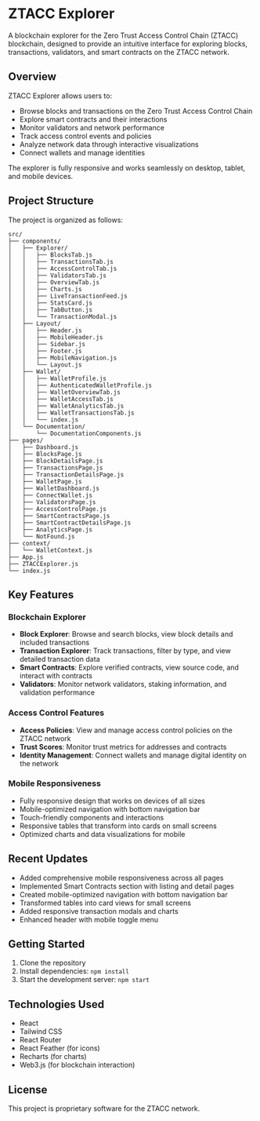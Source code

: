 # ZTACC Explorer

A blockchain explorer for the Zero Trust Access Control Chain (ZTACC) blockchain, designed to provide an intuitive interface for exploring blocks, transactions, validators, and smart contracts on the ZTACC network.

## Overview

ZTACC Explorer allows users to:

- Browse blocks and transactions on the Zero Trust Access Control Chain
- Explore smart contracts and their interactions
- Monitor validators and network performance
- Track access control events and policies
- Analyze network data through interactive visualizations
- Connect wallets and manage identities

The explorer is fully responsive and works seamlessly on desktop, tablet, and mobile devices.

## Project Structure

The project is organized as follows:

```
src/
├── components/
│   ├── Explorer/
│   │   ├── BlocksTab.js
│   │   ├── TransactionsTab.js
│   │   ├── AccessControlTab.js
│   │   ├── ValidatorsTab.js
│   │   ├── OverviewTab.js
│   │   ├── Charts.js
│   │   ├── LiveTransactionFeed.js
│   │   ├── StatsCard.js
│   │   ├── TabButton.js
│   │   └── TransactionModal.js
│   ├── Layout/
│   │   ├── Header.js
│   │   ├── MobileHeader.js
│   │   ├── Sidebar.js
│   │   ├── Footer.js
│   │   ├── MobileNavigation.js
│   │   └── Layout.js
│   ├── Wallet/
│   │   ├── WalletProfile.js
│   │   ├── AuthenticatedWalletProfile.js
│   │   ├── WalletOverviewTab.js
│   │   ├── WalletAccessTab.js
│   │   ├── WalletAnalyticsTab.js
│   │   ├── WalletTransactionsTab.js
│   │   └── index.js
│   └── Documentation/
│       └── DocumentationComponents.js
├── pages/
│   ├── Dashboard.js
│   ├── BlocksPage.js
│   ├── BlockDetailsPage.js
│   ├── TransactionsPage.js
│   ├── TransactionDetailsPage.js
│   ├── WalletPage.js
│   ├── WalletDashboard.js
│   ├── ConnectWallet.js
│   ├── ValidatorsPage.js
│   ├── AccessControlPage.js
│   ├── SmartContractsPage.js
│   ├── SmartContractDetailsPage.js
│   ├── AnalyticsPage.js
│   └── NotFound.js
├── context/
│   └── WalletContext.js
├── App.js
├── ZTACCExplorer.js
└── index.js
```

## Key Features

### Blockchain Explorer
- **Block Explorer**: Browse and search blocks, view block details and included transactions
- **Transaction Explorer**: Track transactions, filter by type, and view detailed transaction data
- **Smart Contracts**: Explore verified contracts, view source code, and interact with contracts
- **Validators**: Monitor network validators, staking information, and validation performance

### Access Control Features
- **Access Policies**: View and manage access control policies on the ZTACC network
- **Trust Scores**: Monitor trust metrics for addresses and contracts
- **Identity Management**: Connect wallets and manage digital identity on the network

### Mobile Responsiveness
- Fully responsive design that works on devices of all sizes
- Mobile-optimized navigation with bottom navigation bar
- Touch-friendly components and interactions
- Responsive tables that transform into cards on small screens
- Optimized charts and data visualizations for mobile

## Recent Updates

- Added comprehensive mobile responsiveness across all pages
- Implemented Smart Contracts section with listing and detail pages
- Created mobile-optimized navigation with bottom navigation bar
- Transformed tables into card views for small screens
- Added responsive transaction modals and charts
- Enhanced header with mobile toggle menu

## Getting Started

1. Clone the repository
2. Install dependencies: `npm install`
3. Start the development server: `npm start`

## Technologies Used

- React
- Tailwind CSS
- React Router
- React Feather (for icons)
- Recharts (for charts)
- Web3.js (for blockchain interaction)

## License

This project is proprietary software for the ZTACC network.
